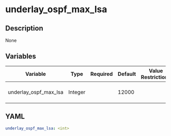 # underlay_ospf_max_lsa

## Description

None

## Variables

| Variable | Type | Required | Default | Value Restrictions | Description |
| -------- | ---- | -------- | ------- | ------------------ | ----------- |
| underlay_ospf_max_lsa | Integer |  | 12000 |  | Underlay OSPF Max LSA |

## YAML

```yaml
underlay_ospf_max_lsa: <int>
```
